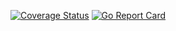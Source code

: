 [![Coverage Status](https://coveralls.io/repos/github/Mague/candlestick/badge.svg)](https://coveralls.io/github/Mague/candlestick)
[![Go Report Card](https://goreportcard.com/badge/github.com/Mague/candlestick)](https://goreportcard.com/badge/github.com/Mague/candlestick)